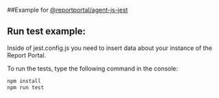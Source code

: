 ##Example for [@reportportal/agent-js-jest](https://www.npmjs.com/package/@reportportal/agent-js-jest)

## Run test example:
Inside of jest.config.js you need to insert data about your instance of the Report Portal.

To run the tests, type the following command in the console:
```cmd
npm install
npm run test
```
